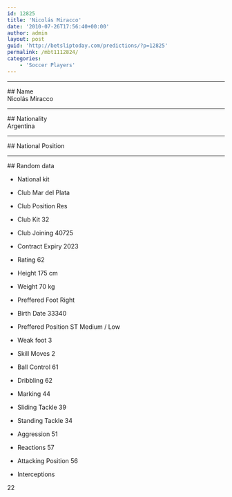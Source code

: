 ```yaml
---
id: 12825
title: 'Nicolás Miracco'
date: '2010-07-26T17:56:40+00:00'
author: admin
layout: post
guid: 'http://betsliptoday.com/predictions/?p=12825'
permalink: /mbt1112824/
categories:
    - 'Soccer Players'
---
```


- - - - - -

\## Name  
 Nicolás Miracco

- - - - - -

\## Nationality  
 Argentina

- - - - - -

\## National Position

- - - - - -

\## Random data

- National kit
- Club
 Mar del Plata

- Club Position
 Res

- Club Kit
 32

- Club Joining
 40725

- Contract Expiry
 2023

- Rating
 62

- Height
 175 cm

- Weight
 70 kg

- Preffered Foot
 Right

- Birth Date
 33340

- Preffered Position
 ST Medium / Low

- Weak foot
 3

- Skill Moves
 2

- Ball Control
 61

- Dribbling
 62

- Marking
 44

- Sliding Tackle
 39

- Standing Tackle
 34

- Aggression
 51

- Reactions
 57

- Attacking Position
 56

- Interceptions

 22